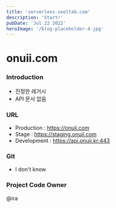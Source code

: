 ```yaml
---
title: 'serverless.seoltab.com'
description: 'Start!'
pubDate: 'Jul 22 2022'
heroImage: '/blog-placeholder-4.jpg'
---
```


# onuii.com

### Introduction
- 진정한 레거시
- API 문서 없음

### URL
- Production : https://onuii.com
- Stage : https://staging.onuii.com
- Development : https://api.onuii.kr:443

### Git
- I don't know

### Project Code Owner
@ira
